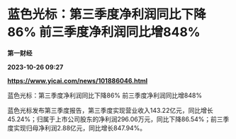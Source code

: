 # 蓝色光标：第三季度净利润同比下降86% 前三季度净利润同比增848%
**第一财经**

**2023-10-26 09:27**

**https://www.yicai.com/news/101886046.html**

蓝色光标：第三季度净利润同比下降86% 前三季度净利润同比增848%

蓝色光标发布第三季度报告，第三季度实现营业收入143.22亿元，同比增长45.24%；归属于上市公司股东的净利润296.06万元，同比下降86.54%；前三季度实现归母净利润2.88亿元，同比增长847.94%。